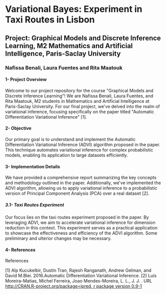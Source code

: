 # Variational Bayes: Experiment in Taxi Routes in Lisbon

## Project: Graphical Models and Discrete Inference Learning, M2 Mathematics and Artificial Intelligence, Paris-Saclay University

### Nafissa Benali, Laura Fuentes and Rita Maatouk

#### 1- Project Overview

Welcome to our project repository for the course "Graphical Models and Discrete Inference Learning"! We are Nafissa Benali, Laura Fuentes, and Rita Maatouk, M2 students in Mathematics and Artificial Intelligence at Paris-Saclay University. For our final project, we've delved into the realm of variational inference, focusing specifically on the paper titled "Automatic Differentiation Variational Inference" [1].

#### 2- Objective

Our primary goal is to understand and implement the Automatic Differentiation Variational Inference (ADVI) algorithm proposed in the paper. This technique automates variational inference for complex probabilistic models, enabling its application to large datasets efficiently.

#### 3- Implementation Details

We have provided a comprehensive report summarizing the key concepts and methodology outlined in the paper. Additionally, we've implemented the ADVI algorithm, allowing us to apply variational inference to a probabilistic version of Principal Component Analysis (PCA) over a real dataset [2].

##### 3.1- Taxi Routes Experiment

Our focus lies on the taxi routes experiment proposed in the paper. By leveraging ADVI, we aim to accelerate variational inference for dimension reduction in this context. This experiment serves as a practical application to showcase the effectiveness and efficiency of the ADVI algorithm. Some preliminary and ulterior changes may be necessary. 

#### 4- References

References

[1] Alp Kucukelbir, Dustin Tran, Rajesh Ranganath, Andrew Gelman, and David M.Blei. 2016.Automatic Differentiation Variational Inference.
[2] Luis Moreira-Matias, Michel Ferreira, Joao Mendes-Moreira, L. L., J. J. . URL [http://CRAN.R-project.org/package=ipred, r package version 0.9-1](https://archive.ics.uci.edu/dataset/339/taxi+service+trajectory+prediction+challenge+ecml+pkdd+2015)